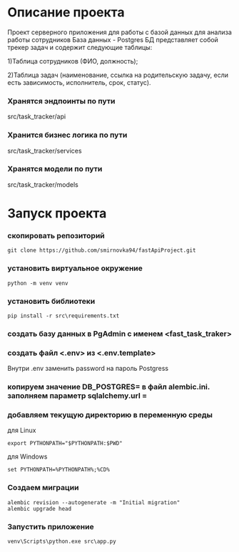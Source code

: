 # Описание проекта
Проект серверного приложения для работы с базой данных для анализа работы сотрудников
База данных - Postgres
БД представляет собой трекер задач и содержит следующие таблицы:

1)Таблица сотрудников (ФИО, должность);

2)Таблица задач (наименование, ссылка на родительскую задачу, если есть зависимость, исполнитель, срок, статус).

### Хранятся эндпоинты по пути
src/task_tracker/api

### Хранится бизнес логика по пути
src/task_tracker/services

### Хранятся модели по пути
src/task_tracker/models

# Запуск проекта

### скопировать репозиторий
```
git clone https://github.com/smirnovka94/fastApiProject.git
```
### установить виртуальное окружение
```
python -m venv venv
```
### установить библиотеки
```
pip install -r src\requirements.txt
```
### создать базу данных в PgAdmin с именем <fast_task_traker>

### создать файл <.env> из <.env.template>
Внутри .env заменить password на пароль Postgress

### копируем значение DB_POSTGRES= в файл alembic.ini. заполняем параметр sqlalchemy.url = 

### добавляем текущую директорию в переменную среды 
для Linux
```
export PYTHONPATH="$PYTHONPATH:$PWD"
```
для Windows
```
set PYTHONPATH=%PYTHONPATH%;%CD%
```
### Создаем миграции
```
alembic revision --autogenerate -m "Initial migration"
alembic upgrade head        
```
### Запуcтить приложение
```
venv\Scripts\python.exe src\app.py
```
